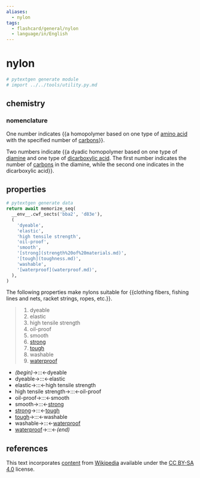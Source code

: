 ```yaml
---
aliases:
  - nylon
tags:
  - flashcard/general/nylon
  - language/in/English
---
```


# nylon

```Python
# pytextgen generate module
# import ../../tools/utility.py.md
```

## chemistry

### nomenclature

One number indicates {{a homopolymer based on one type of [amino acid](amino%20acid.md) with the specified number of [carbons](carbon.md)}}. <!--SR:!2024-10-13,192,230-->

Two numbers indicate {{a dyadic homopolymer based on one type of [diamine](amine.md) and one type of [dicarboxylic acid](carboxylic%20acid.md). The first number indicates the number of [carbons](carbon.md) in the diamine, while the second one indicates in the dicarboxylic acid}}. <!--SR:!2024-08-21,138,210-->

## properties

```Python
# pytextgen generate data
return await memorize_seq(
  __env__.cwf_sects('bba2', 'd83e'),
  (
    'dyeable',
    'elastic',
    'high tensile strength',
    'oil-proof',
    'smooth',
    '[strong](strength%20of%20materials.md)',
    '[tough](toughness.md)',
    'washable',
    '[waterproof](waterproof.md)',
  ),
)
```

The following properties make nylons suitable for {{clothing fibers, fishing lines and nets, racket strings, ropes, etc.}}. <!--SR:!2025-01-21,244,170-->

<!--pytextgen generate section="bba2"--><!-- The following content is generated at 2024-03-07T10:21:21.098669+08:00. Any edits will be overridden! -->

> 1. dyeable
> 2. elastic
> 3. high tensile strength
> 4. oil-proof
> 5. smooth
> 6. [strong](strength%20of%20materials.md)
> 7. [tough](toughness.md)
> 8. washable
> 9. [waterproof](waterproof.md)

<!--/pytextgen-->

<!--pytextgen generate section="d83e"--><!-- The following content is generated at 2024-01-04T20:17:52.459920+08:00. Any edits will be overridden! -->

- _(begin)_→:::←dyeable <!--SR:!2024-11-07,370,290!2024-09-08,139,270-->
- dyeable→:::←elastic <!--SR:!2024-08-18,139,230!2025-12-16,684,310-->
- elastic→:::←high tensile strength <!--SR:!2024-12-28,211,230!2024-10-14,380,290-->
- high tensile strength→:::←oil-proof <!--SR:!2024-07-08,28,170!2025-09-03,473,230-->
- oil-proof→:::←smooth <!--SR:!2024-08-16,87,210!2025-08-23,505,230-->
- smooth→:::←[strong](strength%20of%20materials.md) <!--SR:!2024-06-27,345,330!2024-09-27,287,250-->
- [strong](strength%20of%20materials.md)→:::←[tough](toughness.md) <!--SR:!2025-09-16,610,310!2024-10-10,376,290-->
- [tough](toughness.md)→:::←washable <!--SR:!2025-03-18,304,290!2024-07-01,42,130-->
- washable→:::←[waterproof](waterproof.md) <!--SR:!2027-07-01,1200,350!2024-06-28,346,330-->
- [waterproof](waterproof.md)→:::←_(end)_ <!--SR:!2027-06-13,1187,350!2024-07-28,317,290-->

<!--/pytextgen-->

## references

This text incorporates [content](https://en.wikipedia.org/wiki/nylon) from [Wikipedia](Wikipedia.md) available under the [CC BY-SA 4.0](https://creativecommons.org/licenses/by-sa/4.0/) license.

